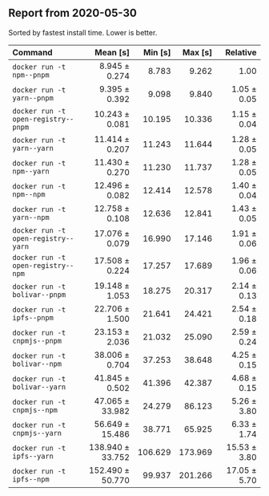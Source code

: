 ## Report from 2020-05-30

Sorted by fastest install time. Lower is better.


| Command | Mean [s] | Min [s] | Max [s] | Relative |
|:---|---:|---:|---:|---:|
| `docker run -t npm--pnpm` | 8.945 ± 0.274 | 8.783 | 9.262 | 1.00 |
| `docker run -t yarn--pnpm` | 9.395 ± 0.392 | 9.098 | 9.840 | 1.05 ± 0.05 |
| `docker run -t open-registry--pnpm` | 10.243 ± 0.081 | 10.195 | 10.336 | 1.15 ± 0.04 |
| `docker run -t yarn--yarn` | 11.414 ± 0.207 | 11.243 | 11.644 | 1.28 ± 0.05 |
| `docker run -t npm--yarn` | 11.430 ± 0.270 | 11.230 | 11.737 | 1.28 ± 0.05 |
| `docker run -t npm--npm` | 12.496 ± 0.082 | 12.414 | 12.578 | 1.40 ± 0.04 |
| `docker run -t yarn--npm` | 12.758 ± 0.108 | 12.636 | 12.841 | 1.43 ± 0.05 |
| `docker run -t open-registry--yarn` | 17.076 ± 0.079 | 16.990 | 17.146 | 1.91 ± 0.06 |
| `docker run -t open-registry--npm` | 17.508 ± 0.224 | 17.257 | 17.689 | 1.96 ± 0.06 |
| `docker run -t bolivar--pnpm` | 19.148 ± 1.053 | 18.275 | 20.317 | 2.14 ± 0.13 |
| `docker run -t ipfs--pnpm` | 22.706 ± 1.500 | 21.641 | 24.421 | 2.54 ± 0.18 |
| `docker run -t cnpmjs--pnpm` | 23.153 ± 2.036 | 21.032 | 25.090 | 2.59 ± 0.24 |
| `docker run -t bolivar--npm` | 38.006 ± 0.704 | 37.253 | 38.648 | 4.25 ± 0.15 |
| `docker run -t bolivar--yarn` | 41.845 ± 0.502 | 41.396 | 42.387 | 4.68 ± 0.15 |
| `docker run -t cnpmjs--npm` | 47.065 ± 33.982 | 24.279 | 86.123 | 5.26 ± 3.80 |
| `docker run -t cnpmjs--yarn` | 56.649 ± 15.486 | 38.771 | 65.925 | 6.33 ± 1.74 |
| `docker run -t ipfs--yarn` | 138.940 ± 33.752 | 106.629 | 173.969 | 15.53 ± 3.80 |
| `docker run -t ipfs--npm` | 152.490 ± 50.770 | 99.937 | 201.266 | 17.05 ± 5.70 |
